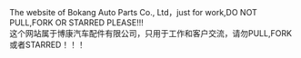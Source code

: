 The website of Bokang Auto Parts Co., Ltd，just for work,DO NOT PULL,FORK OR STARRED PLEASE!!!
<br>这个网站属于博康汽车配件有限公司，只用于工作和客户交流，请勿PULL,FORK或者STARRED！！！
